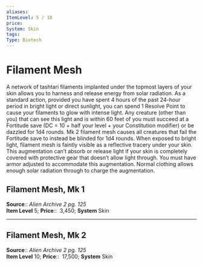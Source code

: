 ```yaml
---
aliases: 
ItemLevel: 5 / 10
price:  
System: Skin
tags: 
Type: Biotech
---
```


# Filament Mesh

A network of tashtari filaments implanted under the topmost layers of your skin allows you to harness and release energy from solar radiation. As a standard action, provided you have spent 4 hours of the past 24-hour period in bright light or direct sunlight, you can spend 1 Resolve Point to cause your filaments to glow with intense light. Any creature (other than you) that can see this light and is within 60 feet of you must succeed at a Fortitude save (DC = 10 + half your level + your Constitution modifier) or be dazzled for 1d4 rounds. Mk 2 filament mesh causes all creatures that fail the Fortitude save to instead be blinded for 1d4 rounds. When exposed to bright light, filament mesh is faintly visible as a reflective tracery under your skin. This augmentation can’t absorb or release light if your skin is completely covered with protective gear that doesn’t allow light through. You must have armor adjusted to accommodate this augmentation. Normal clothing allows enough solar radiation through to charge the augmentation.  

## Filament Mesh, Mk 1

**Source**:: _Alien Archive 2 pg. 125_  
**Item Level** 5;
**Price**::  3,450; **System** Skin  
  

---

## Filament Mesh, Mk 2

**Source**:: _Alien Archive 2 pg. 125_  
**Item Level** 10;
**Price**::  17,500; **System** Skin
